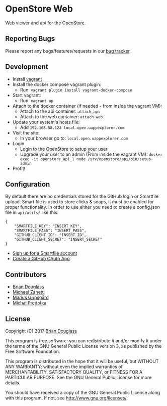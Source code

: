# OpenStore Web

Web viewer and api for the [OpenStore](http://notyetthere.org/openstore-tweakgeek-and-more/).

## Reporting Bugs

Please report any bugs/features/requests in our [bug tracker](https://github.com/UbuntuOpenStore/openstore-meta/issues).

## Development

* Install [vagrant](http://vagrantup.com/)
* Install the docker compose vagrant plugin:
    * Run: `vagrant plugin install vagrant-docker-compose`
* Start vagrant:
    * Run: `vagrant up`
* Attach to the docker container (if needed - from inside the vagrant VM):
    * Attach to the api container: `attach_api`
    * Attach to the web container: `attach_web`
* Update your system's hosts file:
    * Add `192.168.58.123 local.open.uappexplorer.com`
* Visit the site:
    * In your browser go to: `local.open.uappexplorer.com`
* Login
    * Login to the OpenStore to setup your user
    * Upgrade your user to an admin (From inside the vagrant VM): `docker exec -it openstore_api_1 node /srv/openstore/api/bin/setup-admin`
* Profit!

## Configuration

By default there are no credentials stored for the GitHub login or Smartfile upload.
Smart file is used to store clicks & snaps, it must be enabled for proper functionality.
In order to use either you need to create a config.json file in `api/utils/`
like this:

```
{
    "SMARTFILE_KEY": "INSERT_KEY",
    "SMARTFILE_PASS": "INSERT_PASS",
    "GITHUB_CLIENT_ID": "INSERT_ID",
    "GITHUB_CLIENT_SECRET": "INSERT_SECRET"
}
```

* [Sign up for a Smartfile account](https://app.smartfile.com/dev/)
* [Create a GitHub OAuth App](https://developer.github.com/apps/building-integrations/setting-up-and-registering-oauth-apps/)

## Contributors

* [Brian Douglass](http://bhdouglass.com/)
* [Michael Zanetti](http://notyetthere.org/)
* [Marius Gripsgård](http://mariogrip.com/)
* [Michał Prędotka](http://mivoligo.com/)

## License

Copyright (C) 2017 [Brian Douglass](http://bhdouglass.com/)

This program is free software: you can redistribute it and/or modify it under the terms of the GNU General Public License version 3, as published
by the Free Software Foundation.

This program is distributed in the hope that it will be useful, but WITHOUT ANY WARRANTY; without even the implied warranties of MERCHANTABILITY, SATISFACTORY QUALITY, or FITNESS FOR A PARTICULAR PURPOSE.  See the GNU General Public License for more details.

You should have received a copy of the GNU General Public License along with this program.  If not, see <http://www.gnu.org/licenses/>.
